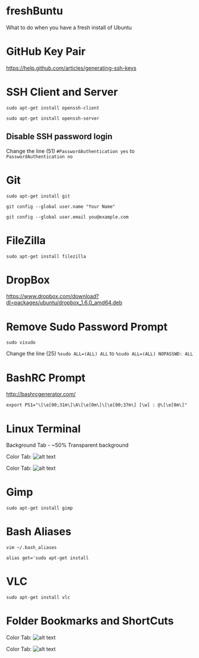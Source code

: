 freshBuntu
==========

What to do when you have a fresh install of Ubuntu

GitHub Key Pair
==========
https://help.github.com/articles/generating-ssh-keys

SSH Client and Server
==========
`sudo apt-get install openssh-client`

`sudo apt-get install openssh-server`

Disable SSH password login
-----------
Change the line (51) `#PasswordAuthentication yes` to `PasswordAuthentication no`

Git
==========
`sudo apt-get install git`

`git config --global user.name "Your Name"`

`git config --global user.email you@example.com`

FileZilla
==========
`sudo apt-get install filezilla`

DropBox
==========
https://www.dropbox.com/download?dl=packages/ubuntu/dropbox_1.6.0_amd64.deb

Remove Sudo Password Prompt
==========
`sudo visudo`

Change the line (25) `%sudo ALL=(ALL) ALL` to `%sudo ALL=(ALL) NOPASSWD: ALL`

BashRC Prompt
===========
http://bashrcgenerator.com/

`export PS1="\[\e[00;31m\]\A\[\e[0m\]\[\e[00;37m\] [\w] : @\[\e[0m\]"`

Linux Terminal
===========
Background Tab - ~50% Transparent background

Color Tab: 
![alt text](https://github.com/mstokes5/freshBuntu/tree/master/images/color.png "Terminal Color Tab")

Color Tab: 
![alt text](https://github.com/mstokes5/freshBuntu/tree/master/images/term.png "Terminal Color Tab")

Gimp
===========
`sudo apt-get install gimp`

Bash Aliases
===========
`vim ~/.bash_aliases`

```alias get='sudo apt-get install```

VLC
============
`sudo apt-get install vlc`

Folder Bookmarks and ShortCuts
============

Color Tab: 
![alt text](https://github.com/mstokes5/freshBuntu/tree/master/images/book_before.png "Before")

Color Tab: 
![alt text](https://github.com/mstokes5/freshBuntu/tree/master/images/book_after.png "After")

